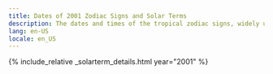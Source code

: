 ```yaml
---
title: Dates of 2001 Zodiac Signs and Solar Terms
description: The dates and times of the tropical zodiac signs, widely used in western astrology, and solar terms of year 2001
lang: en-US
locale: en_US
---
```

{% include_relative _solarterm_details.html year="2001" %}
